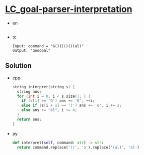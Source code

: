 # [LC_goal-parser-interpretation](https://leetcode.com/problems/goal-parser-interpretation)

* en

  ```en

  ```

* tc

  ```tc
  Input: command = "G()()()()(al)"
  Output: "Gooooal"
  ```

## Solution

* cpp

  ```cpp
  string interpret(string s) {
    string ans;
    for (int i = 0; i < s.size(); ) {
      if (s[i] == 'G') ans += 'G', ++i;
      else if (s[i + 1] == ')') ans += 'o', i += 2;
      else ans += "al", i += 4;
    }
    return ans;
  }
  ```

* py

  ```py
  def interpret(self, command: str) -> str:
    return command.replace('()', 'o').replace('(al)', 'al')
  ```
